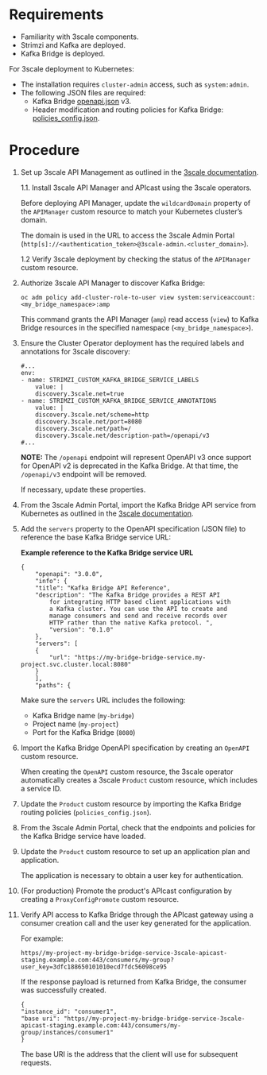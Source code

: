 [3scaledoc]: https://docs.redhat.com/en/documentation/red_hat_3scale_api_management "3scale documentation"

# Requirements

* Familiarity with 3scale components.
* Strimzi and Kafka are deployed. 
* Kafka Bridge is deployed. 

For 3scale deployment to Kubernetes:

* The installation requires `cluster-admin` access, such as `system:admin`.
* The following JSON files are required:
    * Kafka Bridge [openapi.json](openapi.json) v3.
    * Header modification and routing policies for Kafka Bridge: [policies_config.json](policies_config.json).

# Procedure

1. Set up 3scale API Management as outlined in the [3scale documentation][3scaledoc].

    1.1. Install 3scale API Manager and APIcast using the 3scale operators.

    Before deploying API Manager, update the `wildcardDomain` property of the `APIManager` custom resource to match your Kubernetes cluster’s domain.

    The domain is used in the URL to access the 3scale Admin Portal (`http[s]://<authentication_token>@3scale-admin.<cluster_domain>`). 

    1.2 Verify 3scale deployment by checking the status of the `APIManager` custom resource.

2. Authorize 3scale API Manager to discover Kafka Bridge:

    ````
    oc adm policy add-cluster-role-to-user view system:serviceaccount:<my_bridge_namespace>:amp
    ````

    This command grants the API Manager (`amp`) read access (`view`) to Kafka Bridge resources in the specified namespace (`<my_bridge_namespace>`).

3. Ensure the Cluster Operator deployment has the required labels and annotations for 3scale discovery:

    ```
    #...
    env:
    - name: STRIMZI_CUSTOM_KAFKA_BRIDGE_SERVICE_LABELS
        value: |
        discovery.3scale.net=true
    - name: STRIMZI_CUSTOM_KAFKA_BRIDGE_SERVICE_ANNOTATIONS
        value: |
        discovery.3scale.net/scheme=http
        discovery.3scale.net/port=8080
        discovery.3scale.net/path=/
        discovery.3scale.net/description-path=/openapi/v3
    #...
    ````
    
    **NOTE:** The `/openapi` endpoint will represent OpenAPI v3 once support for OpenAPI v2 is deprecated in the Kafka Bridge. At that time, the `/openapi/v3` endpoint will be removed.

    If necessary, update these properties.

4. From the 3scale Admin Portal, import the Kafka Bridge API service from Kubernetes as outlined in the [3scale documentation][3scaledoc].

5. Add the `servers` property to the OpenAPI specification (JSON file) to reference the base Kafka Bridge service URL:

    **Example reference to the Kafka Bridge service URL**
    ````
    {
        "openapi": "3.0.0",
        "info": {
        "title": "Kafka Bridge API Reference",
        "description": "The Kafka Bridge provides a REST API 
            for integrating HTTP based client applications with 
            a Kafka cluster. You can use the API to create and 
            manage consumers and send and receive records over 
            HTTP rather than the native Kafka protocol. ",
            "version": "0.1.0"
        },
        "servers": [
        {
            "url": "https://my-bridge-bridge-service.my-project.svc.cluster.local:8080"
        }
        ],
        "paths": {
    ````

    Make sure the `servers` URL includes the following:

    * Kafka Bridge name (`my-bridge`)
    * Project name (`my-project`)
    * Port for the Kafka Bridge (`8080`)

6. Import the Kafka Bridge OpenAPI specification by creating an `OpenAPI` custom resource.

    When creating the `OpenAPI` custom resource, the 3scale operator automatically creates a 3scale `Product` custom resource, which includes a service ID.  

7. Update the `Product` custom resource by importing the Kafka Bridge routing policies (`policies_config.json`).

8. From the 3scale Admin Portal, check that the endpoints and policies for the Kafka Bridge service have loaded.

9. Update the `Product` custom resource to set up an application plan and application.

    The application is necessary to obtain a user key for authentication.

10. (For production) Promote the product's APIcast configuration by creating a `ProxyConfigPromote` custom resource.

11. Verify API access to Kafka Bridge through the APIcast gateway using a consumer creation call and the user key generated for the application.

    For example:

    ````
    https//my-project-my-bridge-bridge-service-3scale-apicast-staging.example.com:443/consumers/my-group?user_key=3dfc188650101010ecd7fdc56098ce95
    ````

    If the response payload is returned from Kafka Bridge, the consumer was successfully created.

    ````
    {
    "instance_id": "consumer1",
    "base uri": "https//my-project-my-bridge-bridge-service-3scale-apicast-staging.example.com:443/consumers/my-group/instances/consumer1"
    }
    ````

    The base URI is the address that the client will use for subsequent requests.